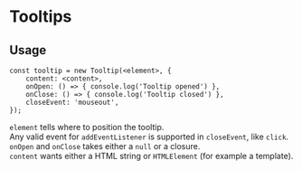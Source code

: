 # Tooltips

## Usage
```
const tooltip = new Tooltip(<element>, {
    content: <content>,
    onOpen: () => { console.log('Tooltip opened') },
    onClose: () => { console.log('Tooltip closed') },
    closeEvent: 'mouseout',
});
```

`element` tells where to position the tooltip.  
Any valid event for `addEventListener` is supported in `closeEvent`, like `click`.  
`onOpen` and `onClose` takes either a `null` or a closure.  
`content` wants either a HTML string or `HTMLElement` (for example a template).